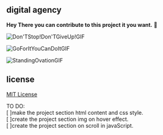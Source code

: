 ## digital agency

<b>Hey There you can contribute to this project it you want.</b> 🫠

![Don'TStop!Don'TGiveUp!GIF](https://github.com/rakib00-dev/digital-agency-web/assets/146561956/a62bb15b-eec4-4dbd-956c-66ad2bdc68b5)

![GoForItYouCanDoItGIF](https://github.com/rakib00-dev/digital-agency-web/assets/146561956/7195be1b-db4d-42f2-ab36-1198b63e52ca)

![StandingOvationGIF](https://github.com/rakib00-dev/digital-agency-web/assets/146561956/9c3dfc2d-220e-4a1d-be7f-2e2e6330d21b)

## license

[MIT License](LICENSE)

TO DO:
</br>
[ ]make the project section html content and css style.</br>
[ ]create the project section img on hover effect.</br>
[ ]create the project section on scroll in javaScript.</br>

